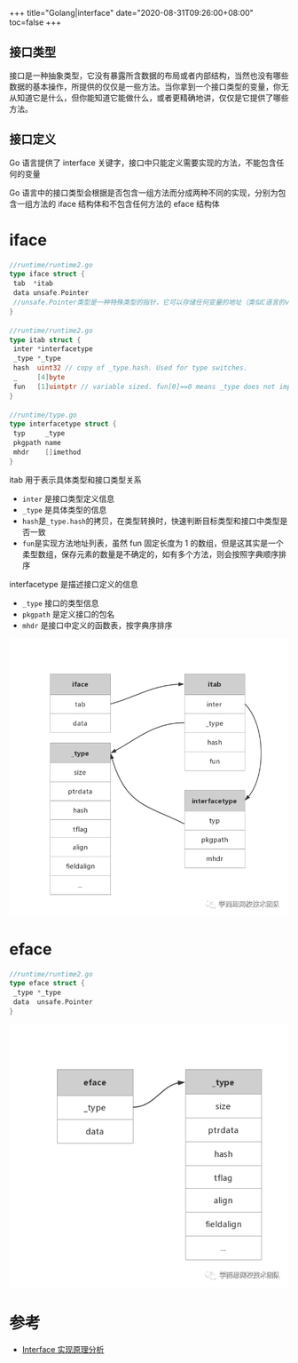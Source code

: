 +++
title="Golang|interface"
date="2020-08-31T09:26:00+08:00"
toc=false
+++

## 接口类型

接口是一种抽象类型，它没有暴露所含数据的布局或者内部结构，当然也没有哪些数据的基本操作，所提供的仅仅是一些方法。当你拿到一个接口类型的变量，你无从知道它是什么，但你能知道它能做什么，或者更精确地讲，仅仅是它提供了哪些方法。

## 接口定义

Go 语言提供了 interface 关键字，接口中只能定义需要实现的方法，不能包含任何的变量

Go 语言中的接口类型会根据是否包含一组方法而分成两种不同的实现，分别为包含一组方法的 iface 结构体和不包含任何方法的 eface 结构体

# iface

```go
//runtime/runtime2.go
type iface struct {
 tab  *itab
 data unsafe.Pointer
 //unsafe.Pointer类型是一种特殊类型的指针，它可以存储任何变量的地址（类似C语言的void*）
}

//runtime/runtime2.go
type itab struct {
 inter *interfacetype
 _type *_type
 hash  uint32 // copy of _type.hash. Used for type switches.
 _     [4]byte
 fun   [1]uintptr // variable sized. fun[0]==0 means _type does not implement inter.
}

//runtime/type.go
type interfacetype struct {
 typ     _type
 pkgpath name
 mhdr    []imethod
}
```

itab 用于表示具体类型和接口类型关系

- `inter` 是接口类型定义信息
- `_type` 是具体类型的信息
- `hash`是`_type.hash`的拷贝，在类型转换时，快速判断目标类型和接口中类型是否一致
- `fun`是实现方法地址列表，虽然 fun 固定长度为 1 的数组，但是这其实是一个柔型数组，保存元素的数量是不确定的，如有多个方法，则会按照字典顺序排序

interfacetype 是描述接口定义的信息

- `_type` 接口的类型信息
- `pkgpath` 是定义接口的包名
- `mhdr` 是接口中定义的函数表，按字典序排序

![itab](img_0.png)

# eface

```go
//runtime/runtime2.go
type eface struct {
 _type *_type
 data  unsafe.Pointer
}
```

![eface](img_1.png)

# 参考

- [Interface 实现原理分析](https://blog.csdn.net/ITqingliang/article/details/104647565/)
